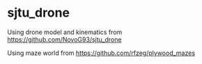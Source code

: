 # sjtu_drone

Using drone model and kinematics from https://github.com/NovoG93/sjtu_drone

Using maze world from https://github.com/rfzeg/plywood_mazes



